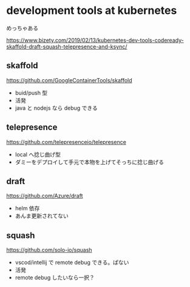 development tools at kubernetes
=====

めっちゃある

https://www.bizety.com/2019/02/13/kubernetes-dev-tools-codeready-skaffold-draft-squash-telepresence-and-ksync/

 

## skaffold

https://github.com/GoogleContainerTools/skaffold

- buid/push 型
- 活発
- java と nodejs なら debug できる
 

## telepresence

https://github.com/telepresenceio/telepresence

- local へ捻じ曲げ型
- ダミーをデプロイして手元で本物を上げてそっちに捻じ曲げる
 

## draft

https://github.com/Azure/draft

- helm 依存
- あんま更新されてない
 

## squash

https://github.com/solo-io/squash

- vscod/intellij で remote debug できる。ぱない
- 活発
- remote debug したいなら一択？

